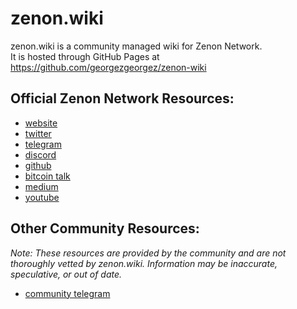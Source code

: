 # zenon.wiki
zenon.wiki is a community managed wiki for Zenon Network.<br>
It is hosted through GitHub Pages at <https://github.com/georgezgeorgez/zenon-wiki>

## Official Zenon Network Resources:
* [website](https://zenon.network/)
* [twitter](https://twitter.com/Zenon_Network)
* [telegram](https://t.me/joinchat/MLyPehLIbJj1nw1XOOOltg)
* [discord](https://discord.gg/XDDjECy)
* [github](https://github.com/zenonnetwork)
* [bitcoin talk](https://bitcointalk.org/index.php?topic=5279643.msg55303681#msg55303681)
* [medium](https://medium.com/@zenon.network)
* [youtube](https://www.youtube.com/channel/UCDb8ZtqBt6l5l4HugCnJwhQ)

## Other Community Resources:
*Note: These resources are provided by the community and are not thoroughly vetted by zenon.wiki. Information may be inaccurate, speculative, or out of date.*
* [community telegram](https://t.me/zenon_community)

